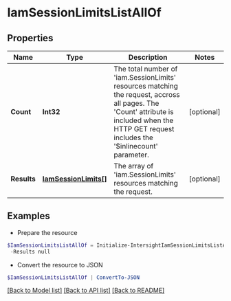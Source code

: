 # IamSessionLimitsListAllOf
## Properties

Name | Type | Description | Notes
------------ | ------------- | ------------- | -------------
**Count** | **Int32** | The total number of &#39;iam.SessionLimits&#39; resources matching the request, accross all pages. The &#39;Count&#39; attribute is included when the HTTP GET request includes the &#39;$inlinecount&#39; parameter. | [optional] 
**Results** | [**IamSessionLimits[]**](IamSessionLimits.md) | The array of &#39;iam.SessionLimits&#39; resources matching the request. | [optional] 

## Examples

- Prepare the resource
```powershell
$IamSessionLimitsListAllOf = Initialize-IntersightIamSessionLimitsListAllOf  -Count null `
 -Results null
```

- Convert the resource to JSON
```powershell
$IamSessionLimitsListAllOf | ConvertTo-JSON
```

[[Back to Model list]](../README.md#documentation-for-models) [[Back to API list]](../README.md#documentation-for-api-endpoints) [[Back to README]](../README.md)


